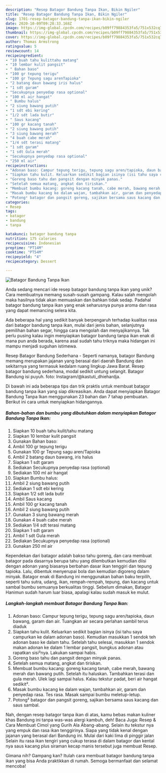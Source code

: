 ```yaml
---
description: "Resep Batagor Bandung Tanpa Ikan, Bikin Ngiler"
title: "Resep Batagor Bandung Tanpa Ikan, Bikin Ngiler"
slug: 1701-resep-batagor-bandung-tanpa-ikan-bikin-ngiler
date: 2020-10-09T09:28:33.168Z
image: https://img-global.cpcdn.com/recipes/b09ff79884353fa5/751x532cq70/batagor-bandung-tanpa-ikan-foto-resep-utama.jpg
thumbnail: https://img-global.cpcdn.com/recipes/b09ff79884353fa5/751x532cq70/batagor-bandung-tanpa-ikan-foto-resep-utama.jpg
cover: https://img-global.cpcdn.com/recipes/b09ff79884353fa5/751x532cq70/batagor-bandung-tanpa-ikan-foto-resep-utama.jpg
author: Thomas Armstrong
ratingvalue: 5
reviewcount: 14
recipeingredient:
- "10 buah tahu kulittahu matang"
- "10 lembar kulit pangsit"
- " Bahan baso"
- "100 gr tepung terigu"
- "100 gr Tepung sagu arenTapioka"
- "2 batang daun bawang iris halus"
- "1 sdt garam"
- "Secukupnya penyedap rasa optional"
- "100 ml air hangat"
- " Bumbu halus"
- "2 siung bawang putih"
- "1 sdt ebi kering"
- "1/2 sdt lada butir"
- " Saus kacang"
- "100 gr kacang tanah"
- "2 siung bawang putih"
- "3 siung bawang merah"
- "4 buah cabe merah"
- "1/4 sdt terasi matang"
- "1 sdt garam"
- "1 sdt Gula merah"
- "Secukupnya penyedap rasa optional"
- "250 ml air"
recipeinstructions:
- "Adonan baso: Campur tepung terigu, tepung sagu aren/tapioka, daun bawang, garam dan air. Tuangkan air secara perlahan sambil terus diaduk"
- "Siapkan tahu kulit. Keluarkan sedikit bagian isinya (isi tahu saya campurkan ke dalam adonan baso). Kemudian masukkan 1 sendok teh adonan baso ke dalam tahu. Setelah tahu selesai, masukkan 1 sendok makan adonan ke dalam 1 lembar pangsit, bungkus adonan atau rapatkan sisi²nya. Lakukan sampai habis."
- "Goreng baso tahu dan pangsit dengan minyak panas."
- "Setelah semua matang, angkat dan tiriskan."
- "Membuat bumbu kacang: goreng kacang tanah, cabe merah, bawang merah dan bawang putih. Setelah itu haluskan. Tambahkan terasi dan gula merah. Ulek lagi sampai halus. Kalau tekstur padat, beri air hangat sedikit²."
- "Masak bumbu kacang ke dalam wajan, tambahkan air, garam dan penyedap rasa. Tes rasa. Masak sampai bumbu meletup-letup."
- "Potong² batagor dan pangsit goreng, sajikan bersama saus kacang dan saus sambal."
categories:
- Resep
tags:
- batagor
- bandung
- tanpa

katakunci: batagor bandung tanpa 
nutrition: 175 calories
recipecuisine: Indonesian
preptime: "PT14M"
cooktime: "PT54M"
recipeyield: "4"
recipecategory: Dessert

---
```



![Batagor Bandung Tanpa Ikan](https://img-global.cpcdn.com/recipes/b09ff79884353fa5/751x532cq70/batagor-bandung-tanpa-ikan-foto-resep-utama.jpg)

Anda sedang mencari ide resep batagor bandung tanpa ikan yang unik? Cara membuatnya memang susah-susah gampang. Kalau salah mengolah maka hasilnya tidak akan memuaskan dan bahkan tidak sedap. Padahal batagor bandung tanpa ikan yang enak seharusnya punya aroma dan rasa yang dapat memancing selera kita.

Ada beberapa hal yang sedikit banyak berpengaruh terhadap kualitas rasa dari batagor bandung tanpa ikan, mulai dari jenis bahan, selanjutnya pemilihan bahan segar, hingga cara mengolah dan menyajikannya. Tak perlu pusing kalau ingin menyiapkan batagor bandung tanpa ikan enak di mana pun anda berada, karena asal sudah tahu triknya maka hidangan ini mampu menjadi suguhan istimewa.

Resep Batagor Bandung Sederhana - Seperti namanya, batagor Bandung memang merupakan jajanan yang berasal dari daerah Bandung dan sekitarnya yang termasuk kedalam ruang lingkup Jawa Barat. Resep batagor bandung sederhana, modal sedikit untung selangit. Batagor Bandung isi puyuh. foto: Instagram/@kastuti_dhiehardja.


Di bawah ini ada beberapa tips dan trik praktis untuk membuat batagor bandung tanpa ikan yang siap dikreasikan. Anda dapat menyiapkan Batagor Bandung Tanpa Ikan menggunakan 23 bahan dan 7 tahap pembuatan. Berikut ini cara untuk menyiapkan hidangannya.

<!--inarticleads1-->

##### Bahan-bahan dan bumbu yang dibutuhkan dalam menyiapkan Batagor Bandung Tanpa Ikan:

1. Siapkan 10 buah tahu kulit/tahu matang
1. Siapkan 10 lembar kulit pangsit
1. Gunakan  Bahan baso:
1. Ambil 100 gr tepung terigu
1. Gunakan 100 gr Tepung sagu aren/Tapioka
1. Ambil 2 batang daun bawang, iris halus
1. Siapkan 1 sdt garam
1. Sediakan Secukupnya penyedap rasa (optional)
1. Sediakan 100 ml air hangat
1. Siapkan  Bumbu halus:
1. Ambil 2 siung bawang putih
1. Sediakan 1 sdt ebi kering
1. Siapkan 1/2 sdt lada butir
1. Ambil  Saus kacang
1. Ambil 100 gr kacang tanah
1. Ambil 2 siung bawang putih
1. Gunakan 3 siung bawang merah
1. Gunakan 4 buah cabe merah
1. Sediakan 1/4 sdt terasi matang
1. Siapkan 1 sdt garam
1. Ambil 1 sdt Gula merah
1. Sediakan Secukupnya penyedap rasa (optional)
1. Gunakan 250 ml air


Kependekan dari batagor adalah bakso tahu goreng, dan cara membuat batagor pada dasarnya berupa tahu yang dilembutkan kemudian diisi dengan adonan yang biasanya berbahan dasar ikan tenggiri dan tepung tapioka. Lalu, dibentuk menyerupai bola dan kemudian digoreng dalam minyak. Batagor enak di Bandung ini menggunakan bahan baku terpilih, seperti tahu sutra, udang, ikan, rempah-rempah, tepung, dan kacang untuk sambal bumbu semuanya berkualitas tinggi. Sebelum dimakan, Batagor Hanimun sudah harum luar biasa, apalagi kalau sudah masuk ke mulut. 

<!--inarticleads2-->

##### Langkah-langkah membuat Batagor Bandung Tanpa Ikan:

1. Adonan baso: Campur tepung terigu, tepung sagu aren/tapioka, daun bawang, garam dan air. Tuangkan air secara perlahan sambil terus diaduk
1. Siapkan tahu kulit. Keluarkan sedikit bagian isinya (isi tahu saya campurkan ke dalam adonan baso). Kemudian masukkan 1 sendok teh adonan baso ke dalam tahu. Setelah tahu selesai, masukkan 1 sendok makan adonan ke dalam 1 lembar pangsit, bungkus adonan atau rapatkan sisi²nya. Lakukan sampai habis.
1. Goreng baso tahu dan pangsit dengan minyak panas.
1. Setelah semua matang, angkat dan tiriskan.
1. Membuat bumbu kacang: goreng kacang tanah, cabe merah, bawang merah dan bawang putih. Setelah itu haluskan. Tambahkan terasi dan gula merah. Ulek lagi sampai halus. Kalau tekstur padat, beri air hangat sedikit².
1. Masak bumbu kacang ke dalam wajan, tambahkan air, garam dan penyedap rasa. Tes rasa. Masak sampai bumbu meletup-letup.
1. Potong² batagor dan pangsit goreng, sajikan bersama saus kacang dan saus sambal.


Nah, dengan resep batagor tanpa ikan di atas, kamu bebas makan kuliner khas Bandung ini tanpa was-was alergi kambuh, deh! Baca Juga: Resep &amp; Cara Membuat Cimol yang Gurih Ala Abang-abang. Selain itu tekstur nya yang empuk dan rasa ikan tenggirinya. Siapa yang tidak kenal dengan jajanan yang berasal dari Bandung ini. Mulai dari kaki lima di pinggir jalan Selain itu rasa ikan tengiri yang cukup terasa di dalam batagor dan kental nya saus kacang plus siraman kecap manis tersebut juga membuat Resep. 

Gimana nih? Gampang kan? Itulah cara membuat batagor bandung tanpa ikan yang bisa Anda praktikkan di rumah. Semoga bermanfaat dan selamat mencoba!
